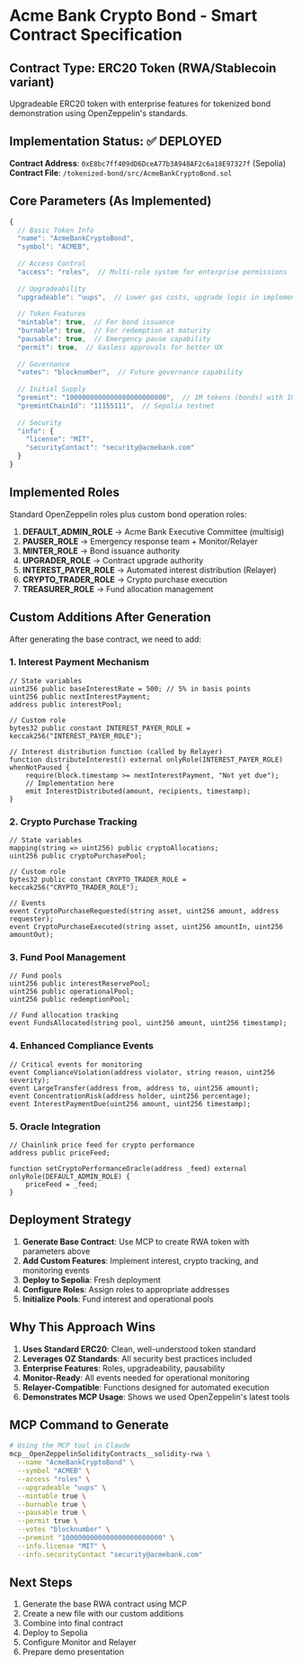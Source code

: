 # Acme Bank Crypto Bond - Smart Contract Specification

## Contract Type: ERC20 Token (RWA/Stablecoin variant)

Upgradeable ERC20 token with enterprise features for tokenized bond demonstration using OpenZeppelin's standards.

## Implementation Status: ✅ DEPLOYED

**Contract Address**: `0xE8bc7ff409dD6DceA77b3A948AF2c6a18E97327f` (Sepolia)
**Contract File**: `/tokenized-bond/src/AcmeBankCryptoBond.sol`

## Core Parameters (As Implemented)

```javascript
{
  // Basic Token Info
  "name": "AcmeBankCryptoBond",
  "symbol": "ACMEB",
  
  // Access Control
  "access": "roles",  // Multi-role system for enterprise permissions
  
  // Upgradeability
  "upgradeable": "uups",  // Lower gas costs, upgrade logic in implementation
  
  // Token Features
  "mintable": true,  // For bond issuance
  "burnable": true,  // For redemption at maturity
  "pausable": true,  // Emergency pause capability
  "permit": true,  // Gasless approvals for better UX
  
  // Governance
  "votes": "blocknumber",  // Future governance capability
  
  // Initial Supply
  "premint": "1000000000000000000000000",  // 1M tokens (bonds) with 18 decimals
  "premintChainId": "11155111",  // Sepolia testnet
  
  // Security
  "info": {
    "license": "MIT",
    "securityContact": "security@acmebank.com"
  }
}
```

## Implemented Roles

Standard OpenZeppelin roles plus custom bond operation roles:

1. **DEFAULT_ADMIN_ROLE** → Acme Bank Executive Committee (multisig)
2. **PAUSER_ROLE** → Emergency response team + Monitor/Relayer
3. **MINTER_ROLE** → Bond issuance authority
4. **UPGRADER_ROLE** → Contract upgrade authority
5. **INTEREST_PAYER_ROLE** → Automated interest distribution (Relayer)
6. **CRYPTO_TRADER_ROLE** → Crypto purchase execution
7. **TREASURER_ROLE** → Fund allocation management

## Custom Additions After Generation

After generating the base contract, we need to add:

### 1. Interest Payment Mechanism
```solidity
// State variables
uint256 public baseInterestRate = 500; // 5% in basis points
uint256 public nextInterestPayment;
address public interestPool;

// Custom role
bytes32 public constant INTEREST_PAYER_ROLE = keccak256("INTEREST_PAYER_ROLE");

// Interest distribution function (called by Relayer)
function distributeInterest() external onlyRole(INTEREST_PAYER_ROLE) whenNotPaused {
    require(block.timestamp >= nextInterestPayment, "Not yet due");
    // Implementation here
    emit InterestDistributed(amount, recipients, timestamp);
}
```

### 2. Crypto Purchase Tracking
```solidity
// State variables
mapping(string => uint256) public cryptoAllocations;
uint256 public cryptoPurchasePool;

// Custom role
bytes32 public constant CRYPTO_TRADER_ROLE = keccak256("CRYPTO_TRADER_ROLE");

// Events
event CryptoPurchaseRequested(string asset, uint256 amount, address requester);
event CryptoPurchaseExecuted(string asset, uint256 amountIn, uint256 amountOut);
```

### 3. Fund Pool Management
```solidity
// Fund pools
uint256 public interestReservePool;
uint256 public operationalPool;
uint256 public redemptionPool;

// Fund allocation tracking
event FundsAllocated(string pool, uint256 amount, uint256 timestamp);
```

### 4. Enhanced Compliance Events
```solidity
// Critical events for monitoring
event ComplianceViolation(address violator, string reason, uint256 severity);
event LargeTransfer(address from, address to, uint256 amount);
event ConcentrationRisk(address holder, uint256 percentage);
event InterestPaymentDue(uint256 amount, uint256 timestamp);
```

### 5. Oracle Integration
```solidity
// Chainlink price feed for crypto performance
address public priceFeed;

function setCryptoPerformanceOracle(address _feed) external onlyRole(DEFAULT_ADMIN_ROLE) {
    priceFeed = _feed;
}
```

## Deployment Strategy

1. **Generate Base Contract**: Use MCP to create RWA token with parameters above
2. **Add Custom Features**: Implement interest, crypto tracking, and monitoring events
3. **Deploy to Sepolia**: Fresh deployment
4. **Configure Roles**: Assign roles to appropriate addresses
5. **Initialize Pools**: Fund interest and operational pools

## Why This Approach Wins

1. **Uses Standard ERC20**: Clean, well-understood token standard
2. **Leverages OZ Standards**: All security best practices included
3. **Enterprise Features**: Roles, upgradeability, pausability
4. **Monitor-Ready**: All events needed for operational monitoring
5. **Relayer-Compatible**: Functions designed for automated execution
6. **Demonstrates MCP Usage**: Shows we used OpenZeppelin's latest tools

## MCP Command to Generate

```bash
# Using the MCP tool in Claude
mcp__OpenZeppelinSolidityContracts__solidity-rwa \
  --name "AcmeBankCryptoBond" \
  --symbol "ACMEB" \
  --access "roles" \
  --upgradeable "uups" \
  --mintable true \
  --burnable true \
  --pausable true \
  --permit true \
  --votes "blocknumber" \
  --premint "1000000000000000000000000" \
  --info.license "MIT" \
  --info.securityContact "security@acmebank.com"
```

## Next Steps

1. Generate the base RWA contract using MCP
2. Create a new file with our custom additions
3. Combine into final contract
4. Deploy to Sepolia
5. Configure Monitor and Relayer
6. Prepare demo presentation